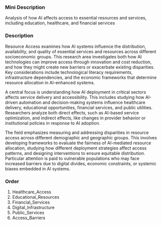 ### Mini Description

Analysis of how AI affects access to essential resources and services, including education, healthcare, and financial services

### Description

Resource Access examines how AI systems influence the distribution, availability, and quality of essential services and resources across different socioeconomic groups. This research area investigates both how AI technologies can improve access through innovation and cost reduction, and how they might create new barriers or exacerbate existing disparities. Key considerations include technological literacy requirements, infrastructure dependencies, and the economic frameworks that determine resource allocation in AI-enhanced systems.

A central focus is understanding how AI deployment in critical sectors affects service delivery and accessibility. This includes studying how AI-driven automation and decision-making systems influence healthcare delivery, educational opportunities, financial services, and public utilities. Researchers analyze both direct effects, such as AI-based service optimization, and indirect effects, like changes in provider behavior or institutional policies in response to AI adoption.

The field emphasizes measuring and addressing disparities in resource access across different demographic and geographic groups. This involves developing frameworks to evaluate the fairness of AI-mediated resource allocation, studying how different deployment strategies affect access patterns, and designing interventions to ensure equitable distribution. Particular attention is paid to vulnerable populations who may face increased barriers due to digital divides, economic constraints, or systemic biases embedded in AI systems.

### Order

1. Healthcare_Access
2. Educational_Resources
3. Financial_Services
4. Digital_Infrastructure
5. Public_Services
6. Access_Barriers

